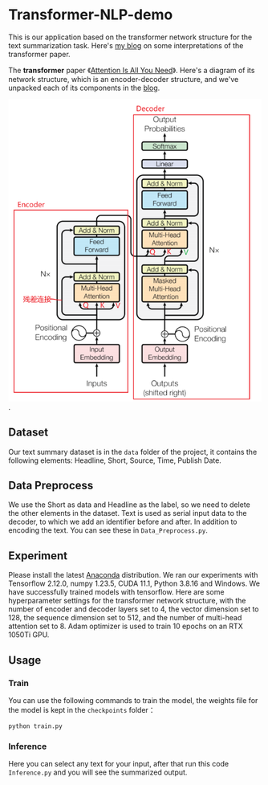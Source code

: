 # Transformer-NLP-demo

This is our application based on the transformer network structure for the text summarization task. Here's [my blog](https://www.cnblogs.com/Hjxin02AIsharing-Wust/p/17547701.html) on some interpretations of the transformer paper.

The **transformer** paper 《[Attention Is All You Need](https://arxiv.org/pdf/1706.03762.pdf)》. Here's a diagram of its network structure, which is an encoder-decoder structure, and we've unpacked each of its components in the [blog](https://www.cnblogs.com/Hjxin02AIsharing-Wust/p/17547701.html).

![image](https://github.com/Hjxin02AIsharing-Wust/Transformer-NLP-demo/blob/main/image_texture/transformer8.png).

## Dataset

Our text summary dataset is in the `data` folder of the project, it contains the following elements: Headline, Short, Source, Time, Publish Date. 


## Data Preprocess

We use the Short as data and Headline as the label, so we need to delete the other elements in the dataset. Text is used as serial input data to the decoder, to which we add an identifier before and after. In addition to encoding the text. You can see these in `Data_Preprocess.py`.

## Experiment

Please install the latest [Anaconda](https://www.anaconda.com/download/) distribution. We ran our experiments with Tensorflow 2.12.0, numpy 1.23.5, CUDA 11.1, Python 3.8.16 and Windows. We have successfully trained models with tensorflow.  Here are some hyperparameter settings for the transformer network structure, with the number of encoder and decoder layers set to 4, the vector dimension set to 128, the sequence dimension set to 512, and the number of multi-head attention set to 8. Adam optimizer is used to train 10 epochs on an RTX 1050Ti GPU. 

## Usage

### Train

You can use the following commands to train the model, the weights file for the model is kept in the `checkpoints` folder：
```shell
python train.py 
```

### Inference


Here you can select any text for your input, after that run this code `Inference.py` and you will see the summarized output.


